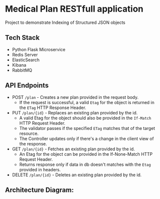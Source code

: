 # Medical Plan RESTfull application

Project to demonstrate Indexing of Structured JSON objects

## Tech Stack
- Python Flask Microservice
- Redis Server
- ElasticSearch
- Kibana
- RabbitMQ

## API Endpoints
- POST `/plan` - Creates a new plan provided in the request body.
  - If the request is successful, a valid `Etag` for the object is returned in the `ETag` HTTP Response Header.
- PUT `/plan/{id}` - Replaces an existing plan provided by the id.
  - A valid Etag for the object should also be provided in the `If-Match` HTTP Request Header.
  - The validator passes if the specified `ETag` matches that of the target resource.
  - The Controller updates only if there's a change in the client view of the response.
- GET `/plan/{id}` - Fetches an existing plan provided by the id.
  - An Etag for the object can be provided in the If-None-Match HTTP Request Header.
  - Returns response only if data in db doesn't matches with the `Etag` provided in headers.
- DELETE `/plan/{id}` - Deletes an existing plan provided by the id.

## Architecture Diagram:
